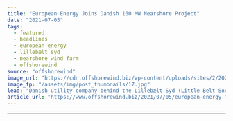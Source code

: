 ```yaml
---
title: "European Energy Joins Danish 160 MW Nearshore Project"
date: "2021-07-05"
tags: 
  - featured
  - headlines
  - european energy
  - lillebælt syd
  - nearshore wind farm
  - offshorewind
source: "offshorewind"
image_url: "https://cdn.offshorewind.biz/wp-content/uploads/sites/2/2021/04/23110508/Lilebaelt-Syd-20-turbines.jpg"
image_fp: "/assets/img/post_thumbnails/17.jpg"
lead: "Danish utility company behind the Lillebælt Syd (Little Belt South) nearshore wind farm, Sønderborg Forsyning,"
article_url: "https://www.offshorewind.biz/2021/07/05/european-energy-joins-danish-160-mw-nearshore-project/"
---
```


---
